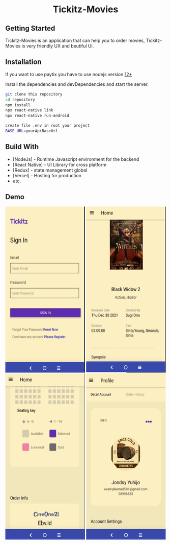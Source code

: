 <div align="center">
<h1>Tickitz-Movies</h1>
  </div>
  
## Getting Started
  Tickitz-Movies is an application that can help you to order movies, Tickitz-Movies is very friendly UX and beutiful UI.
  
## Installation

If you want to use paytix you have to use nodejs version [12+](https://nodejs.org/dist/v16.13.1/node-v16.13.1-x64.msi)

Install the dependencies and devDependencies and start the server.

```sh
git clone this repository
cd repository
npm install
npx react-native link
npx react-native run-android
```

```sh
create file .env in root your project
BASE_URL=yourApiBaseUrl
```

## Build With

- [NodeJs] - Runtime Javascript environment for the backend
- [React Native] - UI Library for cross platform
- [Redux] - state management global
- [Vercel] - Hosting for production
- etc.

## Demo

  <img src="./src/assets/homemobilelogin.png" width="250" height="520" />
    <img src="./src/assets/moviedetailmobile.png" width="250" height="520" />
      <img src="./src/assets/ordermobile.png" width="250" height="520" />
        <img src="./src/assets/profilemobile.png" width="250" height="520" />
